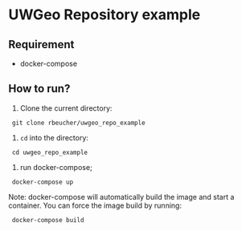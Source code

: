 # UWGeo Repository example

## Requirement

- docker-compose

## How to run?

1. Clone the current directory:

` git clone rbeucher/uwgeo_repo_example`

1. `cd` into the directory:

` cd uwgeo_repo_example`
1. run docker-compose;

` docker-compose up`


Note: docker-compose will automatically build the image and start a container.
You can force the image build by running:

` docker-compose build`
